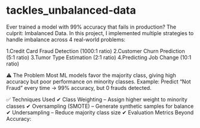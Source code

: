 # tackles_unbalanced-data
Ever trained a model with 99% accuracy that fails in production?
The culprit: Imbalanced Data.
In this project, I implemented multiple strategies to handle imbalance across 4 real-world problems:

1.Credit Card Fraud Detection (1000:1 ratio)
2.Customer Churn Prediction (5:1 ratio)
3.Tumor Type Estimation (2:1 ratio)
4.Predicting Job Change (10:1 ratio)

⚠ The Problem
Most ML models favor the majority class, giving high accuracy but poor performance on minority classes.
Example: Predict “Not Fraud” every time → 99% accuracy, but 0 frauds detected.

✅ Techniques Used
✔ Class Weighting – Assign higher weight to minority classes
✔ Oversampling (SMOTE) – Generate synthetic samples for balance
✔ Undersampling – Reduce majority class size
✔ Evaluation Metrics Beyond Accuracy:

